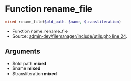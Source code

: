 Function rename_file
===========================





```php
mixed rename_file($old_path, $name, $transliteration)
```

* Function name: rename_file
* Source: [admin-dev/filemanager/include/utils.php line 24](https://github.com/PrestaShop/PrestaShop/blob/1.6.0.10/admin-dev/filemanager/include/utils.php#L24).

Arguments
---------

* $old_path **mixed**
* $name **mixed**
* $transliteration **mixed**

